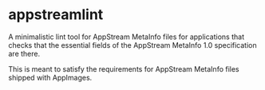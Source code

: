 # appstreamlint

A minimalistic lint tool for AppStream MetaInfo files for applications that checks that the essential fields of the AppStream MetaInfo 1.0 specification are there.

This is meant to satisfy the requirements for AppStream MetaInfo files shipped with AppImages.
